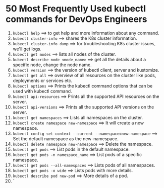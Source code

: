 # 50 Most Frequently Used kubectl commands for DevOps Engineers

1. `kubectl help` ==> to get help and more information about any command.
2. `kubectl cluster-info` ==> shares the K8s cluster information.
3. `kubectl cluster-info dump` ==> for troubleshooting K8s cluster issues, we'll get logs.
4. `kubectl get nodes` ==> lists all nodes of the cluster.
5. `kubectl describe node <node_name>` ==> get all the details about a specific node, change the node name.
6. `kubectl version` ==> the version of kubectl client, server and kustomize.
7. `kubectl get all` ==> overview of all resources on the cluster like pods, deployments or services etc.
8. `kubectl options` ==> Prints the kubectl command options that can be used with kubectl command.
9. `kubectl api-resources` ==> Prints all the supported API resources on the server.
10. `kubectl api-versions` ==> Prints all the supported API versions on the server.
11. `kubectl get namespaces` ==> Lists all namespaces on the cluster.
12. `kubectl create namespace new-namespace` ==> It will create a new namespace.
13. `kubectl config set-context --current --namespace=new-namespace` ==> Set the default namespace as the new-namespace.
14. `kubectl delete namespace new-namespace` ==> Delete the namespace.
15. `kubectl get pods` ==> List pods in the default namespace.
16. `kubectl get pods -n namespace_name` ==> List pods of a specific namespace.
17. `kubectl get pods --all-namespaces` ==> Lists pods of all namespaces.
18. `kubectl get pods -o wide` ==> Lists pods with more details.
19. `kubectl describe pod new-pod` ==> More details of a pod.
20. `
